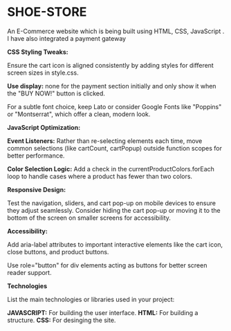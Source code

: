# SHOE-STORE

An E-Commerce website which is being built using HTML, CSS, JavaScript . I have also integrated a payment gateway

**CSS Styling Tweaks:**

Ensure the cart icon is aligned consistently by adding styles for different screen sizes in style.css.

**Use display:** none for the payment section initially and only show it when the "BUY NOW!" button is clicked.

For a subtle font choice, keep Lato or consider Google Fonts like "Poppins" or "Montserrat", which offer a clean, modern look.

**JavaScript Optimization:**

**Event Listeners:** Rather than re-selecting elements each time, move common selections (like cartCount, cartPopup) outside function scopes for better performance.

**Color Selection Logic:** Add a check in the currentProductColors.forEach loop to handle cases where a product has fewer than two colors.

**Responsive Design:**

Test the navigation, sliders, and cart pop-up on mobile devices to ensure they adjust seamlessly. Consider hiding the cart pop-up or moving it to the bottom of the screen on smaller screens for accessibility. 

**Accessibility:**

Add aria-label attributes to important interactive elements like the cart icon, close buttons, and product buttons.

Use role="button" for div elements acting as buttons for better screen reader support.

**Technologies**

List the main technologies or libraries used in your project:

**JAVASCRIPT:** For building the user interface.
**HTML:** For building a structure.
**CSS:** For desinging the site.

